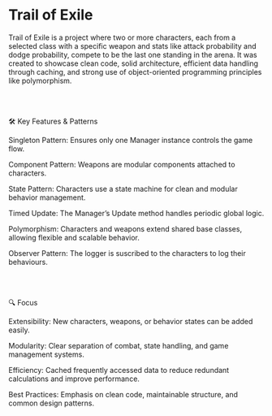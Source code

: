 # Trail of Exile
Trail of Exile is a project where two or more characters, each from a selected class with a specific weapon and stats like attack probability and dodge probability, compete to be the last one standing in the arena. It was created to showcase clean code, solid architecture, efficient data handling through caching, and strong use of object-oriented programming principles like polymorphism.

<br><br>

🛠 Key Features & Patterns

Singleton Pattern: Ensures only one Manager instance controls the game flow.

Component Pattern: Weapons are modular components attached to characters.

State Pattern: Characters use a state machine for clean and modular behavior management.

Timed Update: The Manager’s Update method handles periodic global logic.

Polymorphism: Characters and weapons extend shared base classes, allowing flexible and scalable behavior.

Observer Pattern: The logger is suscribed to the characters to log their behaviours.

<br><br>

🔍 Focus

Extensibility: New characters, weapons, or behavior states can be added easily.

Modularity: Clear separation of combat, state handling, and game management systems.

Efficiency: Cached frequently accessed data to reduce redundant calculations and improve performance.

Best Practices: Emphasis on clean code, maintainable structure, and common design patterns.

